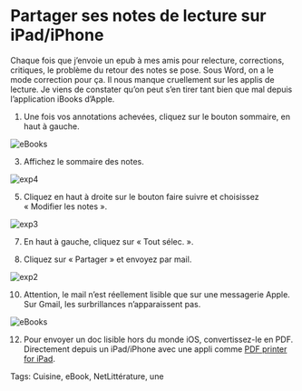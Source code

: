 # Partager ses notes de lecture sur iPad/iPhone

Chaque fois que j’envoie un epub à mes amis pour relecture, corrections, critiques, le problème du retour des notes se pose. Sous Word, on a le mode correction pour ça. Il nous manque cruellement sur les applis de lecture. Je viens de constater qu’on peut s’en tirer tant bien que mal depuis l’application iBooks d’Apple.

1. Une fois vos annotations achevées, cliquez sur le bouton sommaire, en haut à gauche.

![eBooks](http://blog.tcrouzet.comhttps://tcrouzet.com/images_tc/2013/07/exp5.png)

3. Affichez le sommaire des notes.

![exp4](http://blog.tcrouzet.comhttps://tcrouzet.com/images_tc/2013/07/exp4.png)

5. Cliquez en haut à droite sur le bouton faire suivre et choisissez « Modifier les notes ».

![exp3](http://blog.tcrouzet.comhttps://tcrouzet.com/images_tc/2013/07/exp3.png)

7. En haut à gauche, cliquez sur « Tout sélec. ».

8. Cliquez sur « Partager » et envoyez par mail.

![exp2](http://blog.tcrouzet.comhttps://tcrouzet.com/images_tc/2013/07/exp2.png)

10. Attention, le mail n’est réellement lisible que sur une messagerie Apple. Sur Gmail, les surbrillances n’apparaissent pas.

![eBooks](http://blog.tcrouzet.comhttps://tcrouzet.com/images_tc/2013/07/exp1.png)

12. Pour envoyer un doc lisible hors du monde iOS, convertissez-le en PDF. Directement depuis un iPad/iPhone avec une appli comme [PDF printer for iPad](https://itunes.apple.com/fr/app/pdf-printer-for-ipad/id427075690?mt=8).

Tags: Cuisine, eBook, NetLittérature, une